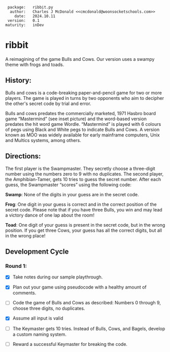      package:   ribbit.py
      author:   Charles J McDonald <<cmcdonald@woonsocketschools.com>>
        date:   2024.10.11
     version:   0.1
    maturity:   inDev

# ribbit
A reimagining of the game Bulls and Cows. Our version uses a swampy theme with frogs and toads.

## History:
Bulls and cows is a code-breaking paper-and-pencil game for two or more players. The game is played in turns by two
opponents who aim to decipher the other's secret code by trial and error.

Bulls and cows predates the commercially marketed, 1971 Hasbro board game “Mastermind” (see inset picture) and the
word-based version predates the hit word game Wordle. “Mastermind” is played with 6 colours of pegs using Black and
White pegs to indicate Bulls and Cows. A version known as MOO was widely available for early mainframe computers, Unix
and Multics systems, among others.

## Directions:
The first player is the Swampmaster. They secretly choose a three-digit number using the numbers zero to 9 with no
duplicates. The second player, the Amphibian-Tamer, gets 10 tries to guess the secret number. After each guess, the
Swampmaster “scores” using the following code:

**Swamp**: None of the digits in your guess are in the secret code.

**Frog**: One digit in your guess is correct and in the correct position of the secret code. Please note that if you
          have three Bulls, you win and may lead a victory dance of one lap about the room!

**Toad**: One digit of your guess is present in the secret code, but in the wrong position. If you get three Cows,
          your guess has all the correct digits, but all in the wrong place!

## Development Cycle
### Round 1:
- [x] Take notes during our sample playthrough.
- [x] Plan out your game using pseudocode with a healthy amount of comments.
- [ ] Code the game of Bulls and Cows as described: Numbers 0 through 9, choose three digits, no duplicates.
- [x] Assume all input is valid
- [ ] The Keymaster gets 10 tries. Instead of Bulls, Cows, and Bagels, develop a custom naming system.
- [ ] Reward a successful Keymaster for breaking the code.

